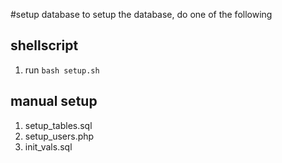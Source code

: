 #setup database
to setup the database, do one of the following
## shellscript
1. run ```bash setup.sh```
## manual setup
1. setup_tables.sql
2. setup_users.php
3. init_vals.sql

